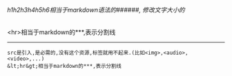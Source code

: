 ###### h1h2h3h4h5h6相当于markdown语法的######, 修改文字大小的


&lt;hr&gt;相当于markdown的***,表示分割线


***

```
src是引入,是必需的,没有这个资源,标签就用不起来.(比如<img>,<audio>,<video>,...)
&lt;hr&gt;相当于markdown的***,表示分割线
```